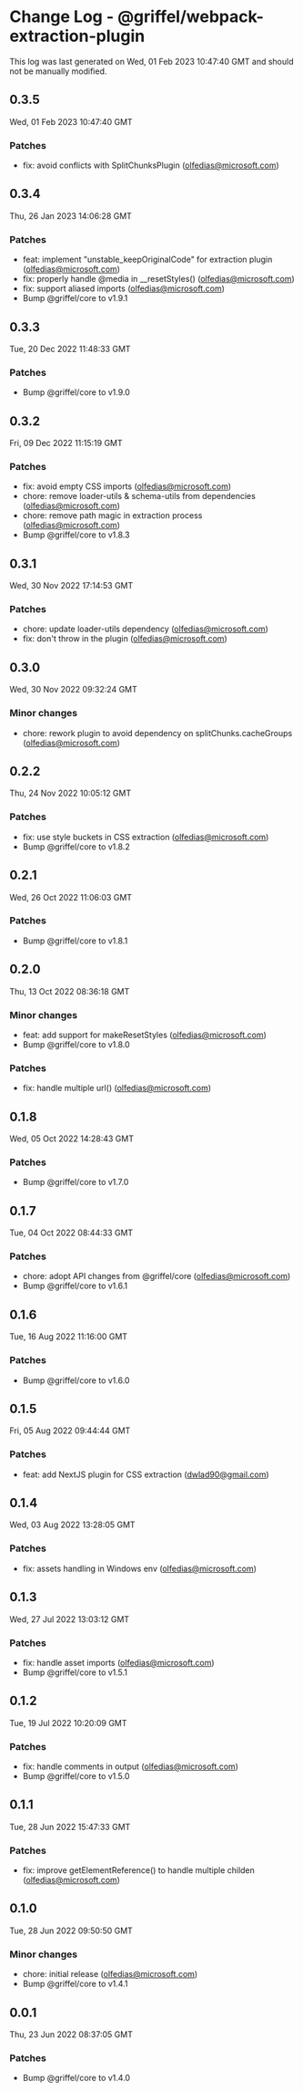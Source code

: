 # Change Log - @griffel/webpack-extraction-plugin

This log was last generated on Wed, 01 Feb 2023 10:47:40 GMT and should not be manually modified.

<!-- Start content -->

## 0.3.5

Wed, 01 Feb 2023 10:47:40 GMT

### Patches

- fix: avoid conflicts with SplitChunksPlugin (olfedias@microsoft.com)

## 0.3.4

Thu, 26 Jan 2023 14:06:28 GMT

### Patches

- feat: implement "unstable_keepOriginalCode" for extraction plugin (olfedias@microsoft.com)
- fix: properly handle @media in __resetStyles() (olfedias@microsoft.com)
- fix: support aliased imports (olfedias@microsoft.com)
- Bump @griffel/core to v1.9.1

## 0.3.3

Tue, 20 Dec 2022 11:48:33 GMT

### Patches

- Bump @griffel/core to v1.9.0

## 0.3.2

Fri, 09 Dec 2022 11:15:19 GMT

### Patches

- fix: avoid empty CSS imports (olfedias@microsoft.com)
- chore: remove loader-utils & schema-utils from dependencies (olfedias@microsoft.com)
- chore: remove path magic in extraction process (olfedias@microsoft.com)
- Bump @griffel/core to v1.8.3

## 0.3.1

Wed, 30 Nov 2022 17:14:53 GMT

### Patches

- chore: update loader-utils dependency (olfedias@microsoft.com)
- fix: don't throw in the plugin (olfedias@microsoft.com)

## 0.3.0

Wed, 30 Nov 2022 09:32:24 GMT

### Minor changes

- chore: rework plugin to avoid dependency on splitChunks.cacheGroups (olfedias@microsoft.com)

## 0.2.2

Thu, 24 Nov 2022 10:05:12 GMT

### Patches

- fix: use style buckets in CSS extraction (olfedias@microsoft.com)
- Bump @griffel/core to v1.8.2

## 0.2.1

Wed, 26 Oct 2022 11:06:03 GMT

### Patches

- Bump @griffel/core to v1.8.1

## 0.2.0

Thu, 13 Oct 2022 08:36:18 GMT

### Minor changes

- feat: add support for makeResetStyles (olfedias@microsoft.com)
- Bump @griffel/core to v1.8.0

### Patches

- fix: handle multiple url() (olfedias@microsoft.com)

## 0.1.8

Wed, 05 Oct 2022 14:28:43 GMT

### Patches

- Bump @griffel/core to v1.7.0

## 0.1.7

Tue, 04 Oct 2022 08:44:33 GMT

### Patches

- chore: adopt API changes from @griffel/core (olfedias@microsoft.com)
- Bump @griffel/core to v1.6.1

## 0.1.6

Tue, 16 Aug 2022 11:16:00 GMT

### Patches

- Bump @griffel/core to v1.6.0

## 0.1.5

Fri, 05 Aug 2022 09:44:44 GMT

### Patches

- feat: add NextJS plugin for CSS extraction (dwlad90@gmail.com)

## 0.1.4

Wed, 03 Aug 2022 13:28:05 GMT

### Patches

- fix: assets handling in Windows env (olfedias@microsoft.com)

## 0.1.3

Wed, 27 Jul 2022 13:03:12 GMT

### Patches

- fix: handle asset imports (olfedias@microsoft.com)
- Bump @griffel/core to v1.5.1

## 0.1.2

Tue, 19 Jul 2022 10:20:09 GMT

### Patches

- fix: handle comments in output (olfedias@microsoft.com)
- Bump @griffel/core to v1.5.0

## 0.1.1

Tue, 28 Jun 2022 15:47:33 GMT

### Patches

- fix: improve getElementReference() to handle multiple childen (olfedias@microsoft.com)

## 0.1.0

Tue, 28 Jun 2022 09:50:50 GMT

### Minor changes

- chore: initial release (olfedias@microsoft.com)
- Bump @griffel/core to v1.4.1

## 0.0.1

Thu, 23 Jun 2022 08:37:05 GMT

### Patches

- Bump @griffel/core to v1.4.0

